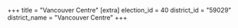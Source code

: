 +++
title = "Vancouver Centre"
[extra]
election_id = 40
district_id = "59029"
district_name = "Vancouver Centre"
+++
